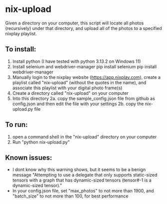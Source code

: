 # nix-upload
Given a directory on your computer, this script will locate all photos (recursively) under that directory, and upload all of the photos to a specified nixplay playlist.

## To install:
1. Install python (I have tested with python 3.13.2 on Windows 11)
2. Install selenium and webdriver-manager
	pip install selenium
	pip install webdriver-manager
3. Manually login to the nixplay website (https://app.nixplay.com), create a playlist called "nix-upload" (without the quotes in the name), and associate this playlist with your digital photo frame(s)	
4. Create a directory called "nix-upload" on your computer
5. Into this directory
	2a. copy the sample_config.json file from github as config.json and then edit the file with your settings
	2b. copy the nix-upload.py file
	
	
## To run:
1. open a command shell in the "nix-upload" directory on your computer
2. Run "python nix-upload.py"


## Known issues:
- I dont know why this warning shows, but it seems to be a benign message
"Attempting to use a delegate that only supports static-sized tensors with a graph that has dynamic-sized tensors (tensor#-1 is a dynamic-sized tensor)."
- In your config.json file, set "max_photos" to not more than 1900, and "batch_size" to not more than 100, for best performance
